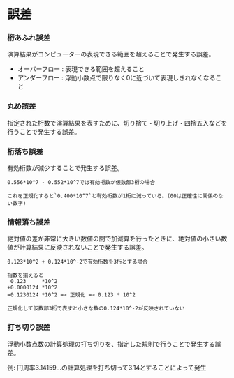 # 誤差

### 桁あふれ誤差

演算結果がコンピューターの表現できる範囲を超えることで発生する誤差。

- オーバーフロー : 表現できる範囲を超えること
- アンダーフロー : 浮動小数点で限りなく0に近づいて表現しきれなくなること

### 丸め誤差

指定された桁数で演算結果を表すために、切り捨て・切り上げ・四捨五入などを行うことで発生する誤差。

### 桁落ち誤差

有効桁数が減少することで発生する誤差。

```
0.556*10^7 - 0.552*10^7では有効桁数が仮数部3桁の場合

これを正規化すると`0.400*10^7`と有効桁数が1桁に減っている。(00は正確性に関係のない数字)
```

### 情報落ち誤差

絶対値の差が非常に大きい数値の間で加減算を行ったときに、絶対値の小さい数値が計算結果に反映されないことで発生する誤差。

```
0.123*10^2 + 0.124*10^-2で有効桁数を3桁とする場合

指数を揃えると
 0.123     *10^2
+0.0000124 *10^2
=0.1230124 *10^2 => 正規化 => 0.123 * 10^2

正規化して仮数部3桁で表すと小さな数の0.124*10^-2が反映されていない
```

### 打ち切り誤差

浮動小数点数の計算処理の打ち切りを、指定した規則で行うことで発生する誤差。

例: 円周率3.14159...の計算処理を打ち切って3.14とすることによって発生

